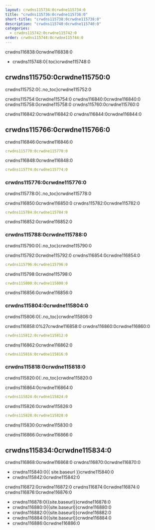```yaml
---
layout: crwdns115734:0crwdne115734:0
title: "crwdns115736:0crwdne115736:0"
short-title: "crwdns115738:0crwdne115738:0"
description: "crwdns115740:0crwdne115740:0"
categories:
  - crwdns115742:0crwdne115742:0
order: crwdns115744:0crwdne115744:0
---
```

crwdns116838:0crwdne116838:0

- crwdns115748:0{:toc}crwdne115748:0

## crwdns115750:0crwdne115750:0

crwdns115752:0{:.no_toc}crwdne115752:0

crwdns115754:0crwdne115754:0 crwdns116840:0crwdne116840:0 crwdns115758:0crwdne115758:0 crwdns115760:0crwdne115760:0

crwdns116842:0crwdne116842:0 crwdns116844:0crwdne116844:0

## crwdns115766:0crwdne115766:0

crwdns116846:0crwdne116846:0

```yaml
crwdns115770:0crwdne115770:0
```

crwdns116848:0crwdne116848:0

```yaml
crwdns115774:0crwdne115774:0
```

### crwdns115776:0crwdne115776:0

crwdns115778:0{:.no_toc}crwdne115778:0

crwdns116850:0crwdne116850:0 crwdns115782:0crwdne115782:0

```yaml
crwdns115784:0crwdne115784:0
```

crwdns116852:0crwdne116852:0

### crwdns115788:0crwdne115788:0

crwdns115790:0{:.no_toc}crwdne115790:0

crwdns115792:0crwdne115792:0 crwdns116854:0crwdne116854:0

```yaml
crwdns115796:0crwdne115796:0
```

crwdns115798:0crwdne115798:0

```yaml
crwdns115800:0crwdne115800:0
```

crwdns116856:0crwdne116856:0

### crwdns115804:0crwdne115804:0

crwdns115806:0{:.no_toc}crwdne115806:0

crwdns116858:0%27crwdne116858:0 crwdns116860:0crwdne116860:0

```yaml
crwdns115812:0crwdne115812:0
```

crwdns116862:0crwdne116862:0

```yaml
crwdns115816:0crwdne115816:0
```

### crwdns115818:0crwdne115818:0

crwdns115820:0{:.no_toc}crwdne115820:0

crwdns116864:0crwdne116864:0

```yaml
crwdns115824:0crwdne115824:0
```

crwdns115826:0crwdne115826:0

```yaml
crwdns115828:0crwdne115828:0
```

crwdns115830:0crwdne115830:0

crwdns116866:0crwdne116866:0

## crwdns115834:0crwdne115834:0

crwdns116868:0crwdne116868:0 crwdns116870:0crwdne116870:0

- crwdns115840:0{{ site.baseurl }}crwdne115840:0
- crwdns115842:0crwdne115842:0

crwdns116872:0crwdne116872:0 crwdns116874:0crwdne116874:0 crwdns116876:0crwdne116876:0

- crwdns116878:0{{site.baseurl}}crwdne116878:0
- crwdns116880:0{{site.baseurl}}crwdne116880:0
- crwdns116882:0{{site.baseurl}}crwdne116882:0
- crwdns116884:0{{site.baseurl}}crwdne116884:0
- crwdns116886:0crwdne116886:0